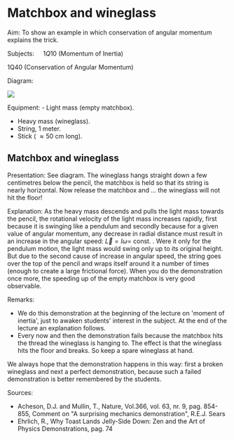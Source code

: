 # Matchbox and wineglass 

Aim: To show an example in which conservation of angular momentum explains the trick.

Subjects: $\quad 1 Q 10$ (Momentum of Inertia)

$1 \mathrm{Q} 40$ (Conservation of Angular Momentum)

Diagram:

![](https://cdn.mathpix.com/cropped/2024_06_24_5cc5562037eb85eda2fbg-1.jpg?height=740&width=612&top_left_y=430&top_left_x=846)

Equipment: - Light mass (empty matchbox).

- Heavy mass (wineglass).
- String, 1 meter.
- Stick ( $\approx 50 \mathrm{~cm}$ long).


## Matchbox and wineglass

Presentation: See diagram. The wineglass hangs straight down a few centimetres below the pencil, the matchbox is held so that its string is nearly horizontal. Now release the matchbox and ... the wineglass will not hit the floor!

Explanation: As the heavy mass descends and pulls the light mass towards the pencil, the rotational velocity of the light mass increases rapidly, first because it is swinging like a pendulum and secondly because for a given value of angular momentum, any decrease in radial distance must result in an increase in the angular speed: $\vec{L}=I \omega=$ const. . Were it only for the pendulum motion, the light mass would swing only up to its original height. But due to the second cause of increase in angular speed, the string goes over the top of the pencil and wraps itself around it a number of times (enough to create a large frictional force). When you do the demonstration once more, the speeding up of the empty matchbox is very good observable.

Remarks:

- We do this demonstration at the beginning of the lecture on 'moment of inertia', just to awaken students' interest in the subject. At the end of the lecture an explanation follows.
- Every now and then the demonstration fails because the matchbox hits the thread the wineglass is hanging to. The effect is that the wineglass hits the floor and breaks. So keep a spare wineglass at hand.

We always hope that the demonstration happens in this way: first a broken wineglass and next a perfect demonstration, because such a failed demonstration is better remembered by the students.

Sources:

- Acheson, D.J. and Mullin, T., Nature, Vol.366, vol. 63, nr. 9, pag. 854-855, Comment on "A surprising mechanics demonstration", R.E.J. Sears
- Ehrlich, R., Why Toast Lands Jelly-Side Down: Zen and the Art of Physics Demonstrations, pag. 74

